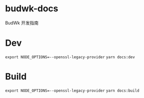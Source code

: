 # budwk-docs
BudWk 开发指南


# Dev

`export NODE_OPTIONS=--openssl-legacy-provider`
`yarn docs:dev`

# Build

`export NODE_OPTIONS=--openssl-legacy-provider`
`yarn docs:build`
